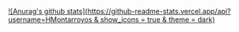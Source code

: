 [![Anurag's github stats](https://github-readme-stats.vercel.app/api?username=HMontarroyos & show_icons = true & theme = dark)](https://github.com/anuraghazra/github-readme-stats)
